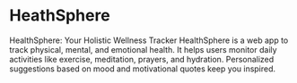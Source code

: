# HeathSphere
HealthSphere: Your Holistic Wellness Tracker  HealthSphere is a web app to track physical, mental, and emotional health. It helps users monitor daily activities like exercise, meditation, prayers, and hydration. Personalized suggestions based on mood and motivational quotes keep you inspired.  
